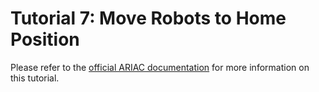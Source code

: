 # Tutorial 7: Move Robots to Home Position

Please refer to the [official ARIAC documentation](https://ariac.readthedocs.io/en/latest/tutorials/tutorial_7.html) for more information on this tutorial.
